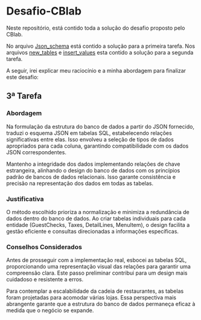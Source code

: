 # Desafio-CBlab

Neste repositório, está contido toda a solução do desafio proposto pelo CBlab.

No arquivo [Json_schema](Json_schema.json) está contido a solução para a primeira tarefa.
Nos arquivos [new_tables](new_tables.sql) e [insert_values](insert_values.sql) esta contido a solução para a segunda tarefa.

A seguir, irei explicar meu raciocínio e a minha abordagem para finalizar este desafio:

## 3ª Tarefa

### Abordagem

Na formulação da estrutura do banco de dados a partir do JSON fornecido, traduzi o esquema JSON em tabelas SQL, estabelecendo relações significativas entre elas. Isso envolveu a seleção de tipos de dados apropriados para cada coluna, garantindo compatibilidade com os dados JSON correspondentes.

Mantenho a integridade dos dados implementando relações de chave estrangeira, alinhando o design do banco de dados com os princípios padrão de bancos de dados relacionais. Isso garante consistência e precisão na representação dos dados em todas as tabelas.

### Justificativa

O método escolhido prioriza a normalização e minimiza a redundância de dados dentro do banco de dados. Ao criar tabelas individuais para cada entidade (GuestChecks, Taxes, DetailLines, MenuItem), o design facilita a gestão eficiente e consultas direcionadas a informações específicas.

### Conselhos Considerados

Antes de prosseguir com a implementação real, esbocei as tabelas SQL, proporcionando uma representação visual das relações para garantir uma compreensão clara. Este passo preliminar contribui para um design mais cuidadoso e resistente a erros.

Para contemplar a escalabilidade da cadeia de restaurantes, as tabelas foram projetadas para acomodar várias lojas. Essa perspectiva mais abrangente garante que a estrutura do banco de dados permaneça eficaz à medida que o negócio se expande.
